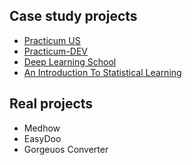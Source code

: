 ## Case study projects

- [Practicum US](https://github.com/WanomiR/practicum-ds/tree/main)
- [Practicum-DEV](https://github.com/WanomiR/Practicum-DEV)
- [Deep Learning School](https://github.com/WanomiR/Deep-Learning-School)
- [An Introduction To Statistical Learning](https://github.com/WanomiR/isl/tree/main)

## Real projects
- Medhow
- EasyDoo
- Gorgeuos Converter




